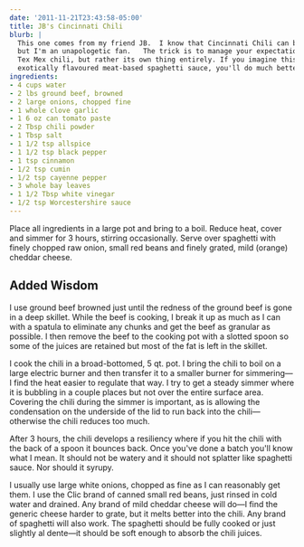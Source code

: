 ```yaml
---
date: '2011-11-21T23:43:58-05:00'
title: JB's Cincinnati Chili
blurb: |
  This one comes from my friend JB.  I know that Cincinnati Chili can be controversial 
  but I'm an unapologetic fan.   The trick is to manage your expectations - this is not 
  Tex Mex chili, but rather its own thing entirely. If you imagine this dish as an 
  exotically flavoured meat-based spaghetti sauce, you'll do much better.
ingredients:
- 4 cups water
- 2 lbs ground beef, browned
- 2 large onions, chopped fine
- 1 whole clove garlic
- 1 6 oz can tomato paste
- 2 Tbsp chili powder
- 1 Tbsp salt
- 1 1/2 tsp allspice
- 1 1/2 tsp black pepper
- 1 tsp cinnamon
- 1/2 tsp cumin
- 1/2 tsp cayenne pepper
- 3 whole bay leaves
- 1 1/2 Tbsp white vinegar
- 1/2 tsp Worcestershire sauce
---
```


Place all ingredients in a large pot and bring to a boil. Reduce heat, cover
and simmer for 3 hours, stirring occasionally. Serve over spaghetti with
finely chopped raw onion, small red beans and finely grated, mild (orange)
cheddar cheese.

## Added Wisdom

I use <mi-maigre> ground beef browned just until the redness of the ground
beef is gone in a deep skillet. While the beef is cooking, I break it up as
much as I can with a spatula to eliminate any chunks and get the beef as
granular as possible. I then remove the beef to the cooking pot with a
slotted spoon so some of the juices are retained but most of the fat is left
in the skillet.

I cook the chili in a broad-bottomed, 5 qt. pot. I bring the chili to boil
on a large electric burner and then transfer it to a smaller burner for
simmering—I find the heat easier to regulate that way. I try to get a steady
<localized> simmer where it is bubbling in a couple places but not over the
entire surface area. Covering the chili during the simmer is important, as
is allowing the condensation on the underside of the lid to run back into
the chili—otherwise the chili reduces too much.

After 3 hours, the chili develops a resiliency where if you hit the chili
with the back of a spoon it bounces back. Once you've done a batch you'll
know what I mean. It should not be watery and it should not splatter like
spaghetti sauce. Nor should it syrupy.

I usually use large white onions, chopped as fine as I can reasonably get
them. I use the Clic brand of canned small red beans, just rinsed in cold
water and drained. Any brand of mild cheddar cheese will do—I find the
generic cheese harder to grate, but it melts better into the chili. Any
brand of spaghetti will also work. The spaghetti should be fully cooked or
just slightly al dente—it should be soft enough to absorb the chili juices.
